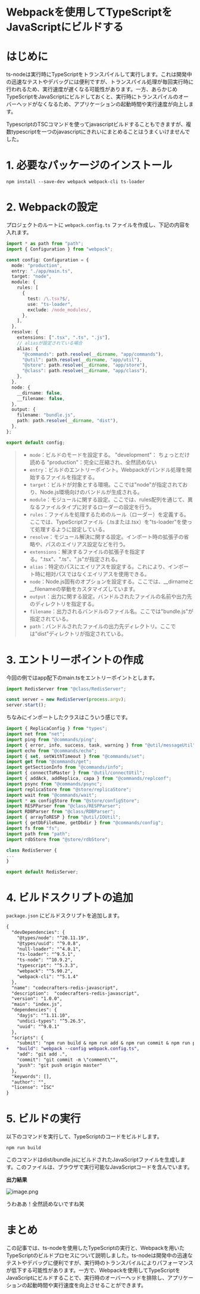 # Webpackを使用してTypeScriptをJavaScriptにビルドする

# はじめに

ts-nodeは実行時にTypeScriptをトランスパイルして実行します。これは開発中の迅速なテストやデバッグには便利ですが、トランスパイル処理が毎回実行時に行われるため、実行速度が遅くなる可能性があります。一方、あらかじめTypeScriptをJavaScriptにビルドしておくと、実行時にトランスパイルのオーバーヘッドがなくなるため、アプリケーションの起動時間や実行速度が向上します。

TypescriptのTSCコマンドを使ってjavascriptビルドすることもできますが、複数typescriptを一つのjavascriptにきれいにまとめることはうまくいけませんでした。

# 1. 必要なパッケージのインストール

```
npm install --save-dev webpack webpack-cli ts-loader
```

# 2. Webpackの設定

プロジェクトのルートに `webpack.config.ts` ファイルを作成し、下記の内容を入れます。

```typescript:webpack.config.ts
import * as path from "path";
import { Configuration } from "webpack";

const config: Configuration = {
  mode: "production",
  entry: "./app/main.ts",
  target: "node",
  module: {
    rules: [
      {
        test: /\.tsx?$/,
        use: "ts-loader",
        exclude: /node_modules/,
      },
    ],
  },
  resolve: {
    extensions: [".tsx", ".ts", ".js"],
    // aliasが設定されている場合
    alias: {
      "@commands": path.resolve(__dirname, "app/commands"),
      "@util": path.resolve(__dirname, "app/util"),
      "@store": path.resolve(__dirname, "app/store"),
      "@class": path.resolve(__dirname, "app/class"),
    },
  },
  node: {
    __dirname: false,
    __filename: false,
  },
  output: {
    filename: "bundle.js",
    path: path.resolve(__dirname, "dist"),
  },
};

export default config;
```
>* `mode`：ビルドのモードを設定する。
"development"： ちょっとだけ読める
"production"：完全に圧縮され、全然読めない
>* `entry`：ビルドのエントリーポイント。Webpackがバンドル処理を開始するファイルを指定する。
>* `target`：ビルドが対象とする環境。ここでは"node"が指定されており、Node.js環境向けのバンドルが生成される。
>* `module`：モジュールに関する設定。ここでは、rules配列を通じて、異なるファイルタイプに対するローダーの設定を行う。
>* `rules`：ファイルを処理するためのルール（ローダー）を定義する。ここでは、TypeScriptファイル（.tsまたは.tsx）を"ts-loader"を使って処理するように設定している。
>* `resolve`：モジュール解決に関する設定。インポート時の拡張子の省略や、パスのエイリアス設定などを行う。
>* `extensions`：解決するファイルの拡張子を指定する。".tsx"、".ts"、".js"が指定される。
>* `alias`：特定のパスにエイリアスを設定する。これにより、インポート時に相対パスではなくエイリアスを使用できる。
>* `node`：Node.js固有のオプションを設定する。ここでは、__dirnameと__filenameの挙動をカスタマイズしています。
>* `output`：出力に関する設定。バンドルされたファイルの名前や出力先のディレクトリを指定する。
>* `filename`：出力されるバンドルのファイル名。ここでは"bundle.js"が指定されている。
>* `path`：バンドルされたファイルの出力先ディレクトリ。ここでは"dist"ディレクトリが指定されている。

# 3. エントリーポイントの作成

今回の例ではapp配下のmain.tsをエントリーポイントとします。

```typescript:app/main.ts
import RedisServer from "@class/RedisServer";

const server = new RedisServer(process.argv);
server.start();
```

ちなみにインポートしたクラスはこういう感じです。

```typescript:app/class/RedisServer.ts
import { ReplicaConfig } from "types";
import net from "net";
import ping from "@commands/ping";
import { error, info, success, task, warning } from "@util/messageUtil";
import echo from "@commands/echo";
import { set, setWithTimeout } from "@commands/set";
import get from "@commands/get";
import getSectionInfo from "@commands/info";
import { connectToMaster } from "@util/connectUtil";
import { addAck, addReplica, capa } from "@commands/replconf";
import psync from "@commands/psync";
import replicaStore from "@store/replicaStore";
import wait from "@commands/wait";
import * as configStore from "@store/configStore";
import RESPParser from "@class/RESPParser";
import RDBParser from "@class/RDBParser";
import { arrayToRESP } from "@util/IOUtil";
import { getDbFileName, getDbdir } from "@commands/config";
import fs from "fs";
import path from "path";
import rdbStore from "@store/rdbStore";

class RedisServer {
...
}

export default RedisServer;
```

# 4. ビルドスクリプトの追加

`package.json` にビルドスクリプトを追加します。

```diff javascript:package.json
{
  "devDependencies": {
    "@types/node": "^20.11.19",
    "@types/uuid": "^9.0.8",
    "null-loader": "^4.0.1",
    "ts-loader": "^9.5.1",
    "ts-node": "^10.9.2",
    "typescript": "^5.3.3",
    "webpack": "^5.90.2",
    "webpack-cli": "^5.1.4"
  },
  "name": "codecrafters-redis-javascript",
  "description":  "codecrafters-redis-javascript",
  "version": "1.0.0",
  "main": "index.js",
  "dependencies": {
    "dayjs": "^1.11.10",
    "undici-types": "^5.26.5",
    "uuid": "^9.0.1"
  },
  "scripts": {
    "submit": "npm run build & npm run add & npm run commit & npm run push",
+   "build": "webpack --config webpack.config.ts",
    "add": "git add .",
    "commit": "git commit -m \"comment\"",
    "push": "git push origin master"
  },
  "keywords": [],
  "author": "",
  "license": "ISC"
}

```
# 5. ビルドの実行

以下のコマンドを実行して、TypeScriptのコードをビルドします。

```
npm run build
```

このコマンドはdist/bundle.jsにビルドされたJavaScriptファイルを生成します。このファイルは、ブラウザで実行可能なJavaScriptコードを含んでいます。

**出力結果**

![image.png](https://qiita-image-store.s3.ap-northeast-1.amazonaws.com/0/3760374/b0cfdba3-7a4a-ea3b-92fa-97f3808193e6.png)

うわああ！全然読めないですね笑

# まとめ

この記事では、ts-nodeを使用したTypeScriptの実行と、Webpackを用いたTypeScriptのビルドプロセスについて説明しました。ts-nodeは開発中の迅速なテストやデバッグに便利ですが、実行時のトランスパイルによりパフォーマンスが低下する可能性があります。一方で、Webpackを使用してTypeScriptをJavaScriptにビルドすることで、実行時のオーバーヘッドを排除し、アプリケーションの起動時間や実行速度を向上させることができます。
